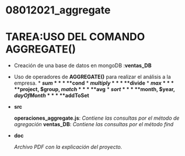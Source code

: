 # 08012021_aggregate

# TAREA:USO DEL COMANDO AGGREGATE()
* Creación de una base de datos en mongoDB :**ventas_DB**
* Uso de operadores de **AGGREGATE()** para realizar el análisis a la empresa.
            * **$sum**
            * **$cond**
            * **$multiply**
            * **$divide**
            * **$max**
            * **$project, $group, $match**
            * **$avg**
            * **$sort**
            * **$month, $year, $dayOfMonth**
            * **$addToSet**

* **src**

    **operaciones_aggregate.js**: _Contiene las consultas por el método de agregación_
    **ventas_DB**: _Contiene las consultas por el método find_

* **doc**

    _Archivo PDF con la explicación del proyecto._ 


